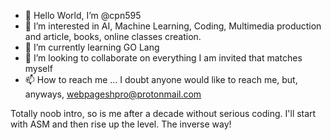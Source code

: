 - 👋 Hello World, I’m @cpn595
- 👀 I’m interested in AI, Machine Learning, Coding, Multimedia production and article, books, online classes creation.
- 🌱 I’m currently learning GO Lang
- 💞️ I’m looking to collaborate on everything I am invited that matches myself 
- 📫 How to reach me ... I doubt anyone would like to reach me, but, anyways, webpageshpro@protonmail.com

Totally noob intro, so is me after a decade without serious coding. I'll start with ASM and then rise up the level. The inverse way!

<!---
cpn595/cpn595 is a ✨ special ✨ repository because its `README.md` (this file) appears on your GitHub profile.
You can click the Preview link to take a look at your changes.
--->
